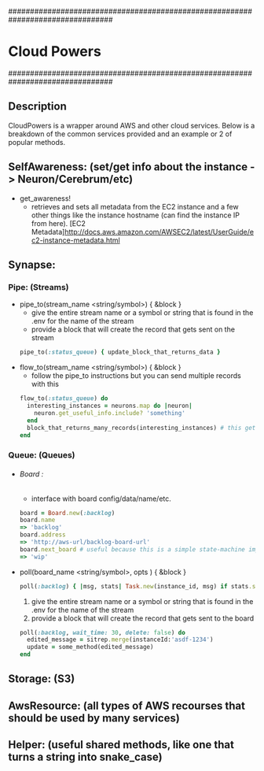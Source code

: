################################################################################
# Cloud Powers
################################################################################

## Description
CloudPowers is a wrapper around AWS and other cloud services.  Below is a
  breakdown of the common services provided and an example or 2 of popular methods.

## SelfAwareness: (set/get info about the instance -> Neuron/Cerebrum/etc)
  * get_awareness!
    * retrieves and sets all metadata from the EC2 instance and a few other things
      like the instance hostname (can find the instance IP from here).
      [EC2 Metadata]http://docs.aws.amazon.com/AWSEC2/latest/UserGuide/ec2-instance-metadata.html
## Synapse:
### Pipe: (Streams)
  * pipe_to(stream_name <string/symbol>) { &block }
    * give the entire stream name or a symbol or string that is found in the .env
      for the name of the stream
    * provide a block that will create the record that gets sent on the stream
    ```Ruby
    pipe_to(:status_queue) { update_block_that_returns_data }
    ```
  * flow_to(stream_name <string/symbol>) { &block }
    * follow the pipe_to instructions but you can send multiple records with this
    ```Ruby
    flow_to(:status_queue) do
      interesting_instances = neurons.map do |neuron|
        neuron.get_useful_info.include? 'something'
      end
      block_that_returns_many_records(interesting_instances) # this gets sent
    end
    ```
### Queue: (Queues)
  * ###### Board <Struct>:
    * interface with board config/data/name/etc.
    ```Ruby
    board = Board.new(:backlog)
    board.name
    => 'backlog'
    board.address
    => 'http://aws-url/backlog-board-url'
    board.next_board # useful because this is a simple state-machine implementation
    => 'wip'
    ```
  * poll(board_name <string/symbol>, opts <optional config Hash>) { &block }
    ```Ruby
    poll(:backlog) { |msg, stats| Task.new(instance_id, msg) if stats.successful? }
    ```
    1. give the entire stream name or a symbol or string that is found in the .env
      for the name of the stream
    2. provide a block that will create the record that gets sent to the board
    ```Ruby
    poll(:backlog, wait_time: 30, delete: false) do 
      edited_message = sitrep.merge(instanceId:'asdf-1234')
      update = some_method(edited_message)
    end
    ```
## Storage: (S3)
## AwsResource: (all types of AWS recourses that should be used by many services)
## Helper: (useful shared methods, like one that turns a string into snake_case)
